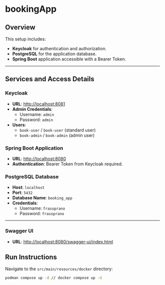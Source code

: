 # bookingApp

## Overview
This setup includes:
- **Keycloak** for authentication and authorization.
- **PostgreSQL** for the application database.
- **Spring Boot** application accessible with a Bearer Token.

---

## Services and Access Details

### Keycloak
- **URL**: [http://localhost:8081](http://localhost:8081)
- **Admin Credentials**:
    - Username: `admin`
    - Password: `admin`
- **Users**:
    - `book-user` / `book-user` (standard user)
    - `book-admin` / `book-admin` (admin user)

### Spring Boot Application
- **URL**: [http://localhost:8080](http://localhost:8080)
- **Authentication**: Bearer Token from Keycloak required.

### PostgreSQL Database
- **Host**: `localhost`
- **Port**: `5432`
- **Database Name**: `booking_app`
- **Credentials**:
    - Username: `frasoprano`
    - Password: `frasoprano`

---
### Swagger UI
- **URL**: [http://localhost:8080/swagger-ui/index.html](http://localhost:8080/swagger-ui/index.html)

## Run Instructions
Navigate to the `src/main/resources/docker` directory:
```bash
podman compose up -d // docker compose up -d